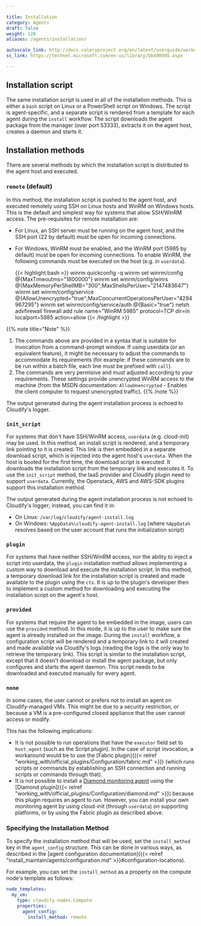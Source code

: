 ```yaml
---

title: Installation
category: Agents
draft: false
weight: 120
aliases: /agents/installation/

autoscale_link: http://docs.celeryproject.org/en/latest/userguide/workers.html#autoscaling
sc_link: https://technet.microsoft.com/en-us/library/bb490995.aspx

---
```


## Installation script

The same installation script is used in all of the installation methods.
This is either a `bash` script on Linux or a PowerShell script on Windows.
The script is agent-specific, and a separate script is rendered from a
template for each agent during the `install` workflow.
The script downloads the agent package from the manager (over port 53333),
extracts it on the agent host, creates a daemon and starts it.

## Installation methods

There are several methods by which the installation script is distributed
to the agent host and executed.

### `remote` (default)

In this method, the installation script is pushed to the agent host, and
executed remotely using SSH on Linux hosts and WinRM on Windows hosts.
This is the default and simplest way for systems that allow SSH/WinRM
access. The pre-requisites for remote installation are:

* For Linux, an SSH server must be running on the agent host, and
  the SSH port (22 by default) must be open for incoming connections.
* For Windows, WinRM must be enabled, and the WinRM port (5985 by
  default) must be open for incoming connections. To enable WinRM,
  the following commands must be executed on the host (e.g. in `userdata`).

  {{< highlight bash  >}}
  winrm quickconfig -q
  winrm set winrm/config              @{MaxTimeoutms="1800000"}
  winrm set winrm/config/winrs        @{MaxMemoryPerShellMB="300";MaxShellsPerUser="2147483647"}
  winrm set winrm/config/service      @{AllowUnencrypted="true";MaxConcurrentOperationsPerUser="4294967295"}
  winrm set winrm/config/service/auth @{Basic="true"}
  netsh advfirewall firewall add rule name="WinRM 5985" protocol=TCP dir=in localport=5985 action=allow
  {{< /highlight >}}

{{% note title="Note" %}}
1. The commands above are provided in a syntax that is suitable for
invocation from a command-prompt window. If using userdata (or an
equivalent feature), it might be necessary to adjust the commands to
accommodate its requirements (for example: if these commands are to be
run within a batch file, each line must be prefixed with `call`).
2. The commands are very permisive and must adjusted according to
your requirements. These settings provide unencrypted WinRM access to
the machine (from the MSDN documentation: `AllowUnencrypted` - Enables the client
computer to request unencrypted traffic).
{{% /note %}}

The output generated during the agent installation process is echoed to
Cloudify's logger.

### `init_script`

For systems that don't have SSH/WinRM access, `userdata`
(e.g. cloud-init) may be used. In this method, an install script is
rendered, and a temporary link pointing to it is created. This link is
then embedded in a separate download script, which is injected into
the agent host's `userdata`. When the host is booted for the first time,
the download script is executed. It downloads the installation script
from the temporary link and executes it.
To use the `init_script` method, the IaaS provider and Cloudify plugin
need to support `userdata`. Currently, the Openstack,
AWS and AWS-SDK plugins support this installation method.

The output generated during the agent installation process is not
echoed to Cloudify's logger; instead, you can find it in:

* On Linux: `/var/log/cloudify/agent-install.log`
* On Windows: `%AppData%\cloudify-agent-install.log` (where `%AppData%` resolves based on the user account
that runs the initialization script)

### `plugin`

For systems that have neither SSH/WinRM access, nor
the ability to inject a script into userdata, the `plugin` installation
method allows implementing a custom way to download and execute the
installation script. In this method, a temporary download link for the
installation script is created and made available to the plugin using
the `ctx`. It is up to the plugin's developer then to implement a custom
method for downloading and executing the installation script on the
agent's host.

### `provided`

For systems that require the agent to be embedded in the
image, users can use the `provided` method. In this mode, it is up to
the user to make sure the agent is already installed on the image.
During the `install` workflow, a configuration script will be rendered
and a temporary link to it will created and made available
via Cloudify's logs (reading the logs is the only way to retrieve
the temporary link). This script is
similar to the installation script, except that it doesn't download or
install the agent package, but only configures and starts the agent
daemon. This script needs to be downloaded and executed manually for
every agent.

### `none`

In some cases, the user cannot or prefers not to install an agent
on Cloudify-managed VMs. This might be due to a security restriction,
or because a VM is a pre-configured closed appliance that the user cannot
access or modify.

This has the following implications:

* It is not possible to run operations that have the `executor` field set to `host_agent` (such as the Script plugin). In the case of script invocation, a workaround would be to use the [Fabric plugin]({{< relref "working_with/official_plugins/Configuration/fabric.md" >}}) (which runs scripts or commands by establishing an SSH connection and running scripts or commands through that).
* It is not possible to install a [Diamond monitoring agent](http://diamond.readthedocs.org/) using the [Diamond plugin]({{< relref "working_with/official_plugins/Configuration/diamond.md" >}}) because this plugin requires an agent to run. However, you can install your own monitoring agent by using cloud-init (through `userdata`) on supporting platforms, or by using the Fabric plugin as described above.

### Specifying the Installation Method

To specify the installation method that will be used, set the `install_method` key in the `agent_config` structure.
This can be done in various ways, as described in the [agent configuration documentation]({{< relref "install_maintain/agents/configuration.md" >}}#configuration-locations).

For example, you can set the `install_method` as a property on the compute node's template as follows:

```yaml
node_templates:
  my_vm:
    type: cloudify.nodes.Compute
    properties:
      agent_config:
        install_method: remote
```

